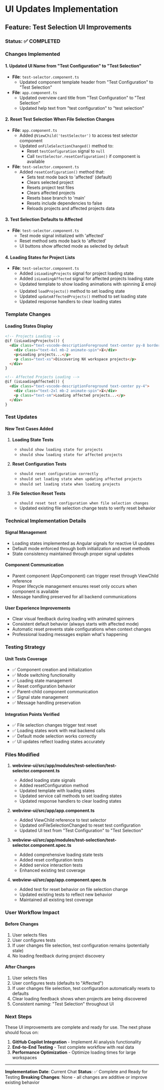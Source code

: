 # UI Updates Implementation

## Feature: Test Selection UI Improvements

### **Status: ✅ COMPLETED**

### Changes Implemented

#### 1. Updated UI Name from "Test Configuration" to "Test Selection"
- **File**: `test-selector.component.ts`
  - Updated component template header from "Test Configuration" to "Test Selection"
- **File**: `app.component.ts`
  - Updated overview card title from "Test Configuration" to "Test Selection"
  - Updated help text from "test configuration" to "test selection"

#### 2. Reset Test Selection When File Selection Changes
- **File**: `app.component.ts`
  - Added `@ViewChild('testSelector')` to access test selector component
  - Updated `onFileSelectionChanged()` method to:
    - Reset `testConfiguration` signal to `null`
    - Call `testSelector.resetConfiguration()` if component is available
- **File**: `test-selector.component.ts`
  - Added `resetConfiguration()` method that:
    - Sets test mode back to 'affected' (default)
    - Clears selected project
    - Resets project test files
    - Clears affected projects
    - Resets base branch to 'main'
    - Resets include dependencies to false
    - Reloads projects and affected projects data

#### 3. Test Selection Defaults to Affected
- **File**: `test-selector.component.ts`
  - Test mode signal initialized with 'affected'
  - Reset method sets mode back to 'affected'
  - UI buttons show affected mode as selected by default

#### 4. Loading States for Project Lists
- **File**: `test-selector.component.ts`
  - Added `isLoadingProjects` signal for project loading state
  - Added `isLoadingAffected` signal for affected projects loading state
  - Updated template to show loading animations with spinning ⏳ emoji
  - Updated `loadProjects()` method to set loading state
  - Updated `updateAffectedProjects()` method to set loading state
  - Updated response handlers to clear loading states

### Template Changes

#### Loading States Display
```html
<!-- Projects Loading -->
@if (isLoadingProjects()) {
  <div class="text-vscode-descriptionForeground text-center py-8 border border-vscode-panel-border rounded">
    <div class="text-4xl mb-2 animate-spin">⏳</div>
    <p>Loading projects...</p>
    <p class="text-xs">Discovering NX workspace projects</p>
  </div>
}

<!-- Affected Projects Loading -->
@if (isLoadingAffected()) {
  <div class="text-vscode-descriptionForeground text-center py-4">
    <div class="text-2xl mb-2 animate-spin">⏳</div>
    <p class="text-sm">Loading affected projects...</p>
  </div>
}
```

### Test Updates

#### New Test Cases Added
1. **Loading State Tests**
   - `should show loading state for projects`
   - `should show loading state for affected projects`

2. **Reset Configuration Tests**
   - `should reset configuration correctly`
   - `should set loading state when updating affected projects`
   - `should set loading state when loading projects`

3. **File Selection Reset Tests**
   - `should reset test configuration when file selection changes`
   - Updated existing file selection change tests to verify reset behavior

### Technical Implementation Details

#### Signal Management
- Loading states implemented as Angular signals for reactive UI updates
- Default mode enforced through both initialization and reset methods
- State consistency maintained through proper signal updates

#### Component Communication
- Parent component (AppComponent) can trigger reset through ViewChild reference
- Proper lifecycle management ensures reset only occurs when component is available
- Message handling preserved for all backend communications

#### User Experience Improvements
- Clear visual feedback during loading with animated spinners
- Consistent default behavior (always starts with affected mode)
- Automatic reset prevents stale configurations when context changes
- Professional loading messages explain what's happening

### Testing Strategy

#### Unit Tests Coverage
- ✅ Component creation and initialization
- ✅ Mode switching functionality  
- ✅ Loading state management
- ✅ Reset configuration behavior
- ✅ Parent-child component communication
- ✅ Signal state management
- ✅ Message handling preservation

#### Integration Points Verified
- ✅ File selection changes trigger test reset
- ✅ Loading states work with real backend calls
- ✅ Default mode selection works correctly
- ✅ UI updates reflect loading states accurately

### Files Modified

1. **webview-ui/src/app/modules/test-selection/test-selector.component.ts**
   - Added loading state signals
   - Added resetConfiguration method
   - Updated template with loading states
   - Updated service call methods to set loading states
   - Updated response handlers to clear loading states

2. **webview-ui/src/app/app.component.ts**
   - Added ViewChild reference to test selector
   - Updated onFileSelectionChanged to reset test configuration
   - Updated UI text from "Test Configuration" to "Test Selection"

3. **webview-ui/src/app/modules/test-selection/test-selector.component.spec.ts**
   - Added comprehensive loading state tests
   - Added reset configuration tests
   - Added service interaction tests
   - Enhanced existing test coverage

4. **webview-ui/src/app/app.component.spec.ts**
   - Added test for reset behavior on file selection change
   - Updated existing tests to reflect new behavior
   - Maintained all existing test coverage

### User Workflow Impact

#### Before Changes
1. User selects files
2. User configures tests
3. If user changes file selection, test configuration remains (potentially stale)
4. No loading feedback during project discovery

#### After Changes  
1. User selects files
2. User configures tests (defaults to "Affected")
3. If user changes file selection, test configuration automatically resets to defaults
4. Clear loading feedback shows when projects are being discovered
5. Consistent naming: "Test Selection" throughout UI

### Next Steps

These UI improvements are complete and ready for use. The next phase should focus on:

1. **GitHub Copilot Integration** - Implement AI analysis functionality
2. **End-to-End Testing** - Test complete workflow with real data
3. **Performance Optimization** - Optimize loading times for large workspaces

---

**Implementation Date**: Current Chat
**Status**: ✅ Complete and Ready for Testing
**Breaking Changes**: None - all changes are additive or improve existing behavior
